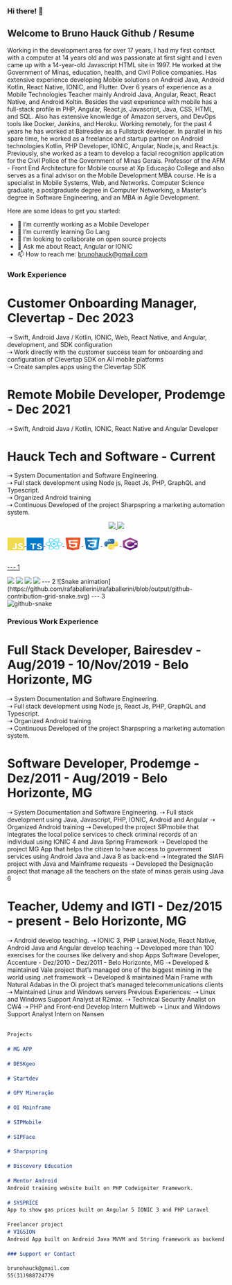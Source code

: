 ### Hi there!   👋

## Welcome to Bruno Hauck Github / Resume

Working in the development area for over 17 years, I had my first contact with a computer at 14 years old and was passionate at first sight and I even came up with a 14-year-old Javascript HTML site in 1997. He worked at the Government of Minas, education, health, and Civil Police companies. Has extensive experience developing Mobile solutions on Android Java, Android Kotlin, React Native, IONIC, and Flutter. Over 6 years of experience as a Mobile Technologies Teacher mainly Android Java, Angular, React, React Native, and Android Koltin. Besides the vast experience with mobile has a full-stack profile in PHP, Angular, React.js, Javascript, Java, CSS, HTML, and SQL. Also has extensive knowledge of Amazon servers, and DevOps tools like Docker, Jenkins, and Heroku. Working remotely, for the past 4 years he has worked at Bairesdev as a Fullstack developer. In parallel in his spare time, he worked as a freelance and startup partner on Android technologies Kotlin, PHP Developer, IONIC, Angular, Node.js, and React.js. Previously, she worked as a team to develop a facial recognition application for the Civil Police of the Government of Minas Gerais. Professor of the AFM - Front End Architecture for Mobile course at Xp Educação College and also serves as a final advisor on the Mobile Development MBA course. He is a specialist in Mobile Systems, Web, and Networks. Computer Science graduate, a postgraduate degree in Computer Networking, a Master's degree in Software Engineering, and an MBA in Agile Development.



Here are some ideas to get you started:

- 🔭 I’m currently working as a Mobile Developer
- 🌱 I’m currently learning Go Lang
- 👯 I’m looking to collaborate on open source projects
- 💬 Ask me about React, Angular or IONIC
- 📫 How to reach me: brunohauck@gmail.com



### Work Experience

# Customer Onboarding Manager, Clevertap - Dec 2023 
⇢ Swift, Android Java / Kotlin, IONIC, Web, React Native, and Angular, development, and SDK configuration<br />
⇢ Work directly with the customer success team for onboarding and configuration of Clevertap SDK on All mobile platforms<br />
⇢ Create samples apps using the Clevertap SDK<br />


# Remote Mobile Developer, Prodemge - Dec 2021
⇢ Swift, Android Java / Kotlin, IONIC, React Native and Angular Developer<br />
  
# Hauck Tech and Software - Current
⇢ System Documentation and Software Engineering.<br />
⇢ Full stack development using Node js, React Js, PHP, GraphQL and Typescript.<br />
⇢ Organized Android training<br />
⇢ Continuous Developed of the project Sharpspring a marketing automation system.<br />



<div align="center">
  <a href="https://github.com/brunohauck">
  <img height="180em" src="https://github-readme-stats.vercel.app/api?username=brunohauck&show_icons=true&theme=dracula&include_all_commits=true&count_private=true"/>
  <img height="180em" src="https://github-readme-stats.vercel.app/api/top-langs/?username=brunohauck&layout=compact&langs_count=7&theme=dracula"/>
</div>
<div style="display: inline_block"><br>
  <img align="center" alt="Rafa-Js" height="30" width="40" src="https://raw.githubusercontent.com/devicons/devicon/master/icons/javascript/javascript-plain.svg">
  <img align="center" alt="Rafa-Ts" height="30" width="40" src="https://raw.githubusercontent.com/devicons/devicon/master/icons/typescript/typescript-plain.svg">
  <img align="center" alt="Rafa-React" height="30" width="40" src="https://raw.githubusercontent.com/devicons/devicon/master/icons/react/react-original.svg">
  <img align="center" alt="Rafa-HTML" height="30" width="40" src="https://raw.githubusercontent.com/devicons/devicon/master/icons/html5/html5-original.svg">
  <img align="center" alt="Rafa-CSS" height="30" width="40" src="https://raw.githubusercontent.com/devicons/devicon/master/icons/css3/css3-original.svg">
  <img align="center" alt="Rafa-Python" height="30" width="40" src="https://raw.githubusercontent.com/devicons/devicon/master/icons/python/python-original.svg">
  <img align="center" alt="Rafa-Csharp" height="30" width="40" src="https://raw.githubusercontent.com/devicons/devicon/master/icons/csharp/csharp-original.svg">
  <!--<img align="right" alt="Rafa-pic" height="150" style="border-radius:50px;" src="https://media.discordapp.net/attachments/639956127056134178/890373478988013628/Publicacoes_Instagram_1_1.png?width=676&height=676">-->
</div>
  
  ##
 --- 1
<div> 
  <a href="https://www.youtube.com/channel/UClJThqbUwg0RXrizVnf8GAA" target="_blank"><img src="https://img.shields.io/badge/YouTube-FF0000?style=for-the-badge&logo=youtube&logoColor=white" target="_blank"></a>
  <a href="https://instagram.com/brunohauck" target="_blank"><img src="https://img.shields.io/badge/-Instagram-%23E4405F?style=for-the-badge&logo=instagram&logoColor=white" target="_blank"></a>
 	<!--<a href="https://www.twitch.tv/rafaballerinii" target="_blank"><img src="https://img.shields.io/badge/Twitch-9146FF?style=for-the-badge&logo=twitch&logoColor=white" target="_blank"></a>
 <a href="https://discord.gg/pDbY76q8Qf" target="_blank"><img src="https://img.shields.io/badge/Discord-7289DA?style=for-the-badge&logo=discord&logoColor=white" target="_blank"></a> -->
  <a href = "mailto:brunohauck@gmail.com"><img src="https://img.shields.io/badge/-Gmail-%23333?style=for-the-badge&logo=gmail&logoColor=white" target="_blank"></a>
  <a href="https://www.linkedin.com/in/bruno-hauck" target="_blank"><img src="https://img.shields.io/badge/-LinkedIn-%230077B5?style=for-the-badge&logo=linkedin&logoColor=white" target="_blank"></a> 
 --- 2
  ![Snake animation](https://github.com/rafaballerini/rafaballerini/blob/output/github-contribution-grid-snake.svg)
 --- 3
</div>

<picture>
  <source media="(prefers-color-scheme: dark)" srcset="github-snake-dark.svg" />
  <source media="(prefers-color-scheme: light)" srcset="github-snake.svg" />
  <img alt="github-snake" src="github-snake.svg" />
</picture>
  
### Previous Work Experience
  
# Full Stack Developer, Bairesdev - Aug/2019 - 10/Nov/2019 - Belo Horizonte, MG
⇢ System Documentation and Software Engineering.<br />
⇢ Full stack development using Node js, React Js, PHP, GraphQL and Typescript.<br />
⇢ Organized Android training<br />
⇢ Continuous Developed of the project Sharpspring a marketing automation system.<br />

# Software Developer, Prodemge - Dez/2011 - Aug/2019 - Belo Horizonte, MG
⇢ System Documentation and Software Engineering.
⇢ Full stack development using Java, Javascript, PHP, IONIC, Android and Angular
⇢ Organized Android training
⇢ Developed the project SIPmobile that integrates the local police services to check
criminal records of an individual using IONIC 4 and Java Spring Framework
⇢ Developed the project MG App that helps the citizen to have access to
government services using Android Java and Java 8 as back-end
⇢ Integrated the SIAFi project with Java and Mainframe requests
⇢ Developed the Designação project that manage all the teachers on the state of
minas gerais using Java 6

# Teacher, Udemy and IGTI - Dez/2015 - present - Belo Horizonte, MG
⇢ Android develop teaching.
⇢ IONIC 3, PHP Laravel,Node, React Native, Android Java and Angular develop
teaching
⇢ Developed more than 100 exercises for the courses like delivery and shop Apps
Software Developer, Accenture - Dez/2010 - Dez/2011 - Belo Horizonte, MG
⇢ Developed & maintained Vale project that’s managed one of the biggest mining in
the world using .net framework
⇢ Developed & maintained Main Frame with Natural Adabas in the Oi project that’s
managed telecommunications clients
⇢ Maintained Linux and Windows servers
Previous Experiences:
⇢ Linux and Windows Support Analyst at R2max. 
⇢ Technical Security Analist on CW4
⇢ PHP and Front-end Develop Intern Multiweb
⇢ Linux and Windows Support Analyst Intern on Nansen

```markdown

Projects 

# MG APP

# DESKgeo

# Startdev
  
# GPV Mineração
  
# OI Mainframe

# SIPMobile

# SIPFace

# Sharpspring

# Discovery Education

# Mentor Android
Android training website built on PHP Codeigniter Framework.

# SYSPRICE 
App to show gas prices built on Angular 5 IONIC 3 and PHP Laravel 

Freelancer project
# VIGSION 
Android App built on Android Java MVVM and String framework as backend

### Support or Contact

brunohauck@gmail.com
55(31)988724779  



